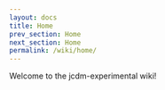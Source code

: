 ```yaml
---
layout: docs
title: Home
prev_section: Home
next_section: Home
permalink: /wiki/home/
---
```


Welcome to the jcdm-experimental wiki!
